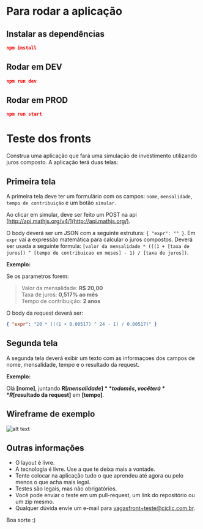 # Para rodar a aplicação

## Instalar as dependências
```json
npm install
```

## Rodar em DEV
```json
npm run dev
```

## Rodar em PROD
```json
npm run start
```



# Teste dos fronts

Construa uma aplicação que fará uma simulação de investimento utilizando juros composto. A aplicação terá duas telas:

## Primeira tela

A primeira tela deve ter um formulário com os campos: `nome`, `mensalidade`, `tempo de contribuição` e um botão `simular`.

Ao clicar em simular, deve ser feito um POST na api [http://api.mathjs.org/v4/](http://api.mathjs.org/).

O body deverá ser um JSON com a seguinte estrutura: `{ "expr": "" }`. Em `expr` vai a expressão matemática para calcular o juros compostos. Deverá  ser usada a seguinte fórmula: `[valor da mensalidade * (((1 + [taxa de juros]) ^ [tempo de contribuicao em meses] - 1) / [taxa de juros])`.

**Exemplo:**

Se os parametros forem: 

> Valor da mensalidade: **R$ 20,00**<br/>
> Taxa de juros: **0,517% ao mês**<br/>
> Tempo de contribuição: **2 anos**

O body da request deverá ser:

```json
{ "expr": "20 * (((1 + 0.00517) ^ 24 - 1) / 0.00517)" }
```

## Segunda tela

A segunda tela deverá exibir um texto com as informaçoes dos campos de nome, mensalidade, tempo e o resultado da request. 

**Exemplo:**

Olá **[nome]**, juntando **R$[mensalidade]** todo mês, você terá **R$[resultado da request]** em **[tempo]**.

## Wireframe de exemplo

![alt text](wireframe.png)

## Outras informações

- O layout é livre.
- A tecnologia é livre. Use a que te deixa mais a vontade.
- Tente colocar na aplicação tudo o que aprendeu até agora ou pelo menos o que acha mais legal.
- Testes são legais, mas não obrigatórios.
- Você pode enviar o teste em um pull-request, um link do repositório ou um zip mesmo.
- Qualquer dúvida envie um e-mail para [vagasfront+teste@ciclic.com.br](mailto:vagasfront+teste@ciclic.com.br?subject=Me%20ajuda%20fronts).

Boa sorte :)
